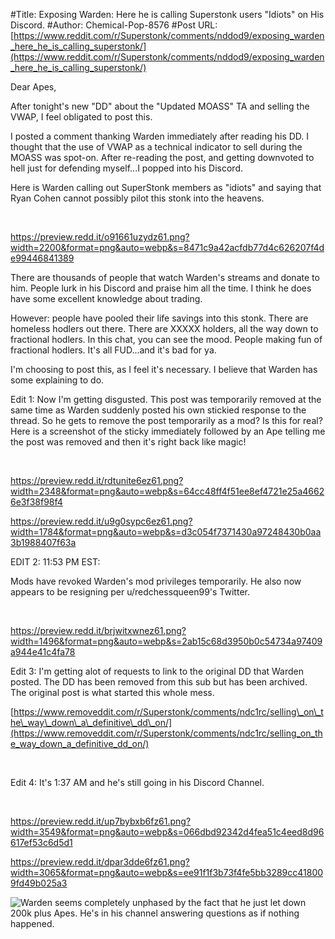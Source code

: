 #Title: Exposing Warden: Here he is calling Superstonk users "Idiots" on His Discord.
#Author: Chemical-Pop-8576
#Post URL: [https://www.reddit.com/r/Superstonk/comments/nddod9/exposing_warden_here_he_is_calling_superstonk/](https://www.reddit.com/r/Superstonk/comments/nddod9/exposing_warden_here_he_is_calling_superstonk/)


Dear Apes,

After tonight's new "DD" about the "Updated MOASS" TA and selling the VWAP, I feel obligated to post this.

I posted a comment thanking Warden immediately after reading his DD.  I thought that the use of VWAP as a technical indicator to sell during the MOASS was spot-on.  After re-reading the post, and getting downvoted to hell just for defending myself...I popped into his Discord.

Here is Warden calling out SuperStonk members as "idiots" and saying that Ryan Cohen cannot possibly pilot this stonk into the heavens.

&#x200B;

https://preview.redd.it/o91661uzydz61.png?width=2200&format=png&auto=webp&s=8471c9a42acfdb77d4c626207f4de99446841389

There are thousands of people that watch Warden's streams and donate to him.  People lurk in his Discord and praise him all the time.  I think he does have some excellent knowledge about trading.

However: people have pooled their life savings into this stonk.  There are homeless hodlers out there.  There are XXXXX holders, all the way down to fractional hodlers.  In this chat, you can see the mood.  People making fun of fractional hodlers.  It's all FUD...and it's bad for ya.

I'm choosing to post this, as I feel it's necessary.  I believe that Warden has some explaining to do.

Edit 1:  Now I'm getting disgusted.  This post was temporarily removed at the same time as Warden suddenly posted his own stickied response to the thread. So he gets to remove the post temporarily as a mod? Is this for real?  Here is a screenshot of the sticky immediately followed by an Ape telling me the post was removed and then it's right back like magic!

&#x200B;

https://preview.redd.it/rdtunite6ez61.png?width=2348&format=png&auto=webp&s=64cc48ff4f51ee8ef4721e25a46626e3f38f98f4

https://preview.redd.it/u9g0sypc6ez61.png?width=1784&format=png&auto=webp&s=d3c054f7371430a97248430b0aa3b1988407f63a

EDIT 2: 11:53 PM EST:

Mods have revoked Warden's mod privileges temporarily.  He also now appears to be resigning per u/redchessqueen99's Twitter.

&#x200B;

https://preview.redd.it/brjwitxwnez61.png?width=1496&format=png&auto=webp&s=2ab15c68d3950b0c54734a97409a944e41c4fa78

Edit 3: I'm getting alot of requests to link to the original DD that Warden posted.  The DD has been removed from this sub but has been archived.  The original post is what started this whole mess.

[https://www.removeddit.com/r/Superstonk/comments/ndc1rc/selling\_on\_the\_way\_down\_a\_definitive\_dd\_on/](https://www.removeddit.com/r/Superstonk/comments/ndc1rc/selling_on_the_way_down_a_definitive_dd_on/)

&#x200B;

Edit 4:  It's 1:37 AM and he's still going in his Discord Channel.  

&#x200B;

https://preview.redd.it/up7bybxb6fz61.png?width=3549&format=png&auto=webp&s=066dbd92342d4fea51c4eed8d96617ef53c6d5d1

https://preview.redd.it/dpar3dde6fz61.png?width=3065&format=png&auto=webp&s=ee91f1f3b73f4fe5bb3289cc418009fd49b025a3

![Warden seems completely unphased by the fact that he just let down 200k plus Apes.  He's in his channel answering questions as if nothing happened.  ](https://preview.redd.it/uirwiofh6fz61.png?width=2756&format=png&auto=webp&s=6a850c0c880b8471814f277edd1daf34c24d4f95)

&#x200B;